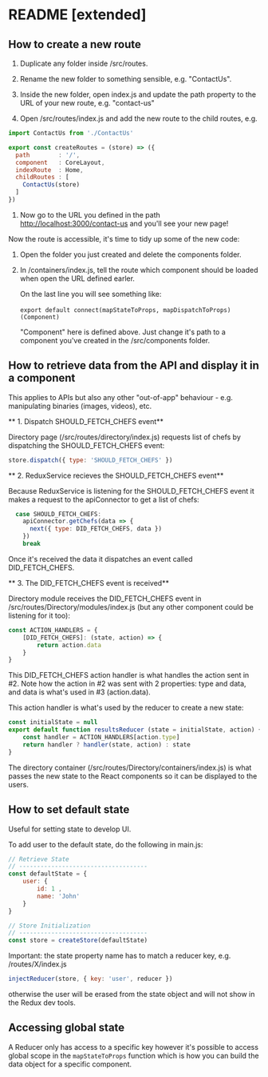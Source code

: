 # README [extended]

## How to create a new route

1. Duplicate any folder inside /src/routes.

1. Rename the new folder to something sensible, e.g. "ContactUs".

1. Inside the new folder, open index.js and update the path property to the URL of your new route, e.g. "contact-us"

1. Open /src/routes/index.js and add the new route to the child routes, e.g.

  ```javascript
  import ContactUs from './ContactUs'

  export const createRoutes = (store) => ({
    path        : '/',
    component   : CoreLayout,
    indexRoute  : Home,
    childRoutes : [
      ContactUs(store)
    ]
  })
  ```

1. Now go to the URL you defined in the path [http://localhost:3000/contact-us](http://localhost:3000/contact-us) and you'll see your new page!

Now the route is accessible, it's time to tidy up some of the new code:

1. Open the folder you just created and delete the components folder.

1. In  /containers/index.js, tell the route which component should be loaded when open the URL defined earler.

   On the last line you will see something like:

   ​```export default connect(mapStateToProps, mapDispatchToProps)(Component)```

   "Component" here is defined above. Just change it's path to a component you've created in the /src/components folder.

## How to retrieve data from the API and display it in a component

This applies to APIs but also any other "out-of-app" behaviour - e.g. manipulating binaries (images, videos), etc.

** 1. Dispatch SHOULD_FETCH_CHEFS event**

Directory page (/src/routes/directory/index.js) requests list of chefs by dispatching the SHOULD_FETCH_CHEFS event:

```javascript
store.dispatch({ type: 'SHOULD_FETCH_CHEFS' })
```

** 2. ReduxService recieves the SHOULD_FETCH_CHEFS event**

Because ReduxService is listening for the SHOULD_FETCH_CHEFS event it makes a request to the apiConnector to get a list of chefs:

```javascript
  case SHOULD_FETCH_CHEFS:
    apiConnector.getChefs(data => {
      next({ type: DID_FETCH_CHEFS, data })
    })
    break
```

Once it's received the data it dispatches an event called DID_FETCH_CHEFS.

** 3. The DID_FETCH_CHEFS event is received**

Directory module receives the DID_FETCH_CHEFS event in /src/routes/Directory/modules/index.js (but any other component could be listening for it too):

```javascript
const ACTION_HANDLERS = {
    [DID_FETCH_CHEFS]: (state, action) => {
        return action.data
    }
}
```

This DID_FETCH_CHEFS action handler is what handles the action sent in #2. Note how the action in #2 was sent with 2 properties: type and data, and data is what's used in #3 (action.data).

This action handler is what's used by the reducer to create a new state:

```javascript
const initialState = null
export default function resultsReducer (state = initialState, action) {
    const handler = ACTION_HANDLERS[action.type]
    return handler ? handler(state, action) : state
}
```

The directory container (/src/routes/Directory/containers/index.js) is what passes the new state to the React components so it can be displayed to the users.

## How to set default state

Useful for setting state to develop UI.

To add user to the default state, do the following in main.js:

```javascript
// Retrieve State
// ------------------------------------
const defaultState = {
    user: {
        id: 1 ,
        name: 'John'
    }
}

// Store Initialization
// ------------------------------------
const store = createStore(defaultState)
```

Important: the state property name has to match a reducer key, e.g. /routes/X/index.js

```javascript
injectReducer(store, { key: 'user', reducer })
```

otherwise the user will be erased from the state object and will not show in the Redux dev tools.

## Accessing global state

A Reducer only has access to a specific key however it's possible to access global scope in the `mapStateToProps` function which is how you can build the data object for a specific component.